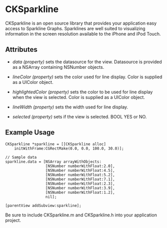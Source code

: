 CKSparkline
===========

CKSparkline is an open source library that provides your application easy access to Sparkline Graphs. Sparklines are well suited to visualizing information in the screen resolution available to the iPhone and iPod Touch.

Attributes
----------

- *data (property)* sets the datasource for the view. Datasource is provided as a NSArray containing NSNumber objects.

- *lineColor (property)* sets the color used for line display. Color is supplied as a UIColor object.

- *highlightedColor (property)* sets the color to be used for line display when the view is selected. Color is supplied as a UIColor object.

- *lineWidth (property)* sets the width used for line display.

- *selected (property)* sets if the view is selected. BOOL YES or NO.


Example Usage
-------------

    CKSparkline *sparkline = [[CKSparkline alloc]
        initWithFrame:CGRectMake(0.0, 0.0, 100.0, 30.0)];

    // Sample data
    sparkline.data = [NSArray arrayWithObjects:
                      [NSNumber numberWithFloat:2.0],
                      [NSNumber numberWithFloat:4.5],
                      [NSNumber numberWithFloat:5.2],
                      [NSNumber numberWithFloat:7.1],
                      [NSNumber numberWithFloat:2.3],
                      [NSNumber numberWithFloat:3.9],
                      [NSNumber numberWithFloat:1.2],
                      nil];

    [parentView addSubview:sparkline];
    
Be sure to include CKSparkline.m and CKSparkline.h into your application project.
